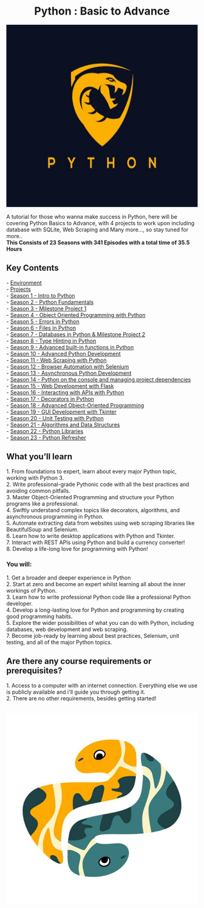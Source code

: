 <h1 align="center"><b>Python : Basic to Advance</b></h1>
<p align="center">
  <img height="480" width="700" src="background.jpg">
</p>
A tutorial for those who wanna make success in Python, here will be covering Python Basics to Advance, with 4 projects to work upon including database with SQLite, Web Scraping and Many more..., so stay tuned for more..
<br>
<b>This Consists of 23 Seasons with 341 Episodes with a total time of 35.5 Hours</b>
<br>

<h2><b>Key Contents</b></h2>
- <a href="/Environment.txt/">Environment</a><br>
- <a href="/Projects.txt/">Projects</a><br>
- <a href="/Season 1 - Intro to Python/">Season 1 - Intro to Python</a><br>
- <a href="/Season 2 - Python Fundamentals/">Season 2 - Python Fundamentals</a><br>
- <a href="/Season 3 - Milestone Project 1/">Season 3 - Milestone Project 1</a><br>
- <a href="/Season 4 - Object Oriented Programming with Python/">Season 4 - Object Oriented Programming with Python</a><br>
- <a href="/Season 5 - Errors in Python/">Season 5 - Errors in Python</a><br>
- <a href="/Season 6 - Files in Python/">Season 6 - Files in Python</a><br>
- <a href="/Season 7 - Databases in Python & Milestone Project 2/">Season 7 - Databases in Python & Milestone Project 2</a><br>
- <a href="/Season 8 - Type Hinting in Python/">Season 8 - Type Hinting in Python</a><br>
- <a href="/Season 9 - Advanced built-in functions in Python/">Season 9 - Advanced built-in functions in Python</a><br>
- <a href="/Season 10 - Advanced Python Development/">Season 10 - Advanced Python Development</a><br>
- <a href="/Season 11 - Web Scraping with Python/">Season 11 - Web Scraping with Python</a><br>
- <a href="/Season 12 - Browser Automation with Selenium/">Season 12 - Browser Automation with Selenium</a><br>
- <a href="/Season 13 - Asynchronous Python Development/">Season 13 - Asynchronous Python Development</a><br>
- <a href="/Season 14 - Python on the console and managing project dependencies/">Season 14 - Python on the console and managing project dependencies</a><br>
- <a href="/Season 15 - Web Development with Flask/">Season 15 - Web Development with Flask</a><br>
- <a href="/Season 16 - Interacting with APIs with Python/">Season 16 - Interacting with APIs with Python</a><br>
- <a href="/Season 17 - Decorators in Python/">Season 17 - Decorators in Python</a><br>
- <a href="/Season 18 - Advanced Object-Oriented Programming/">Season 18 - Advanced Object-Oriented Programming</a><br>
- <a href="/Season 19 - GUI Development with Tkinter/">Season 19 - GUI Development with Tkinter</a><br>
- <a href="/Season 20 - Unit Testing with Python/">Season 20 - Unit Testing with Python</a><br>
- <a href="/Season 21 - Algorithms and Data Structures/">Season 21 - Algorithms and Data Structures</a><br>
- <a href="/Season 22 - Python Libraries/">Season 22 - Python Libraries</a><br>
- <a href="/Season 23 - Python Refresher/">Season 23 - Python Refresher</a><br>

<h2><b>What you’ll learn</b></h2>
1. From foundations to expert, learn about every major Python topic, working with Python 3.<br>
2. Write professional-grade Pythonic code with all the best practices and avoiding common pitfalls.<br>
3. Master Object-Oriented Programming and structure your Python programs like a professional.<br>
4. Swiftly understand complex topics like decorators, algorithms, and asynchronous programming in Python.<br>
5. Automate extracting data from websites using web scraping libraries like BeautifulSoup and Selenium.<br>
6. Learn how to write desktop applications with Python and Tkinter.<br>
7. Interact with REST APIs using Python and build a currency converter!<br>
8. Develop a life-long love for programming with Python!<br>

<h3><b>You will:</b></h3>
1. Get a broader and deeper experience in Python<br>
2. Start at zero and become an expert whilst learning all about the inner workings of Python.<br>
3. Learn how to write professional Python code like a professional Python developer.<br>
4. Develop a long-lasting love for Python and programming by creating good programming habits.<br>
5. Explore the wider possibilities of what you can do with Python, including databases, web development and web scraping.<br>
7. Become job-ready by learning about best practices, Selenium, unit testing, and all of the major Python topics.<br>

<h2><b>Are there any course requirements or prerequisites?</b></h2>
1. Access to a computer with an internet connection. Everything else we use is publicly available and i'll guide you through getting it.<br>
2. There are no other requirements, besides getting started!<br><br>
<p align="center">
  <img src="bg.jpg" width="700" height="500">
</p>
